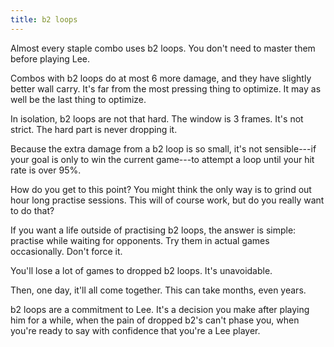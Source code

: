 ```yaml
---
title: b2 loops
---
```


Almost every staple combo uses b2 loops. You don't need to master them before
playing Lee.

Combos with b2 loops do at most 6 more damage, and they have slightly better
wall carry. It's far from the most pressing thing to optimize. It may as well
be the last thing to optimize.

In isolation, b2 loops are not that hard. The window is 3 frames. It's not
strict. The hard part is never dropping it.

Because the extra damage from a b2 loop is so small, it's not sensible---if
your goal is only to win the current game---to attempt a loop until your hit
rate is over 95%.

How do you get to this point? You might think the only way is to grind out
hour long practise sessions. This will of course work, but do you really want
to do that?

If you want a life outside of practising b2 loops, the answer is simple:
practise while waiting for opponents. Try them in actual games occasionally.
Don't force it.

You'll lose a lot of games to dropped b2 loops. It's unavoidable.

Then, one day, it'll all come together. This can take months, even years.

b2 loops are a commitment to Lee. It's a decision you make after playing
him for a while, when the pain of dropped b2's can't phase you, when you're
ready to say with confidence that you're a Lee player.
